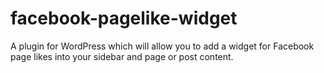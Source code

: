 facebook-pagelike-widget
========================

A plugin for WordPress which will allow you to add a widget for Facebook page likes into your sidebar and page or post content.